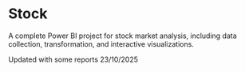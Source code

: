 # Stock
A complete Power BI project for stock market analysis, including data collection, transformation, and interactive visualizations.

Updated with some reports 23/10/2025
